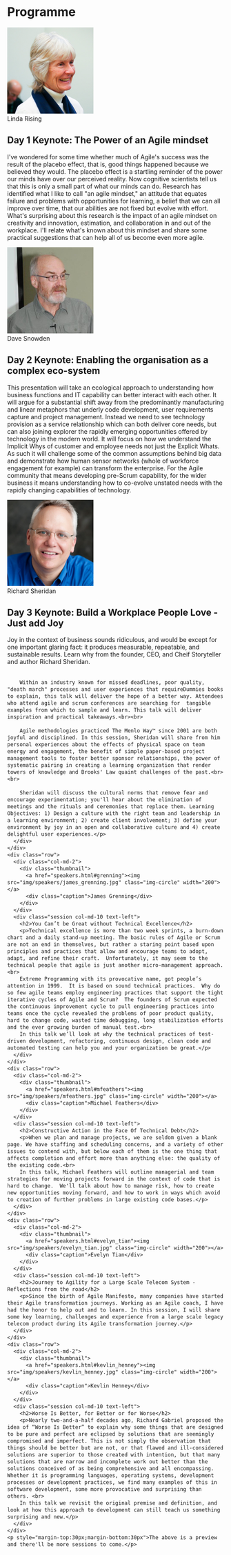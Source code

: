 <div class="programme">
  <div class="container text-center">
    <a name="programme"></a>
    <h1 class="page-header">Programme</h1>
    <div class="row">
      <div class="col-md-2">
        <div class="thumbnail">
          <a href="speakers.html#linda_rising"><img src="img/speakers/linda_rising.jpg"  class="img-circle" width="200"></a>
          <div class="caption">Linda Rising</div>
        </div>
      </div>
      <div class="session col-md-10 text-left">
        <h2>Day 1 Keynote: The Power of an Agile mindset</h2>
        <p>I've wondered for some time whether much of Agile's success was the result of the placebo effect, that is, good things happened because we believed they would. The placebo effect is a startling reminder of the power our minds have over our perceived reality. Now cognitive scientists tell us that this is only a small part of what our minds can do. Research has identified what I like to call "an agile mindset," an attitude that equates failure and problems with opportunities for learning, a belief that we can all improve over time, that our abilities are not fixed but evolve with effort. What's surprising about this research is the impact of an agile mindset on creativity and innovation, estimation, and collaboration in and out of the workplace. I'll relate what's known about this mindset and share some practical suggestions that can help all of us become even more agile.</p>
      </div>
    </div>
    <div class="row">
      <div class="col-md-2">
        <div class="thumbnail">
          <a href="speakers.html#dave_snowden"><img src="img/speakers/dave_snowden.jpg"  class="img-circle" width="200" height="200"></a>
          <div class="caption">Dave Snowden</div>
        </div>
      </div>
      <div class="session col-md-10 text-left">
        <h2>Day 2 Keynote: Enabling the organisation as a complex eco-system</h2>
        <p>This presentation will take an ecological approach to understanding how business functions and IT capability can better interact with each other.  It will argue for a substantial shift away from the predominantly manufacturing and linear metaphors that underly code development, user requirements capture and project management.  Instead we need to see technology provision as a service relationship which can both deliver core needs, but can also joining explorer the rapidly emerging opportunities offered by technology in the modern world.  It will focus on how we understand the Implicit Whys of customer and employee needs not just the Explicit Whats.  As such it will challenge some of the common assumptions behind big data and demonstrate how human sensor networks (whole of workforce engagement for example) can transform the enterprise.  For the Agile community that means developing pre-Scrum capability, for the wider business it means understanding how to co-evolve unstated needs with the rapidly changing capabilities of technology.</p>
      </div>
    </div>
    <div class="row">
      <div class="col-md-2">
        <div class="thumbnail">
          <a href="speakers.html#sheridan"><img src="img/speakers/sheridan.jpg" class="img-circle" width="200"></a>
          <div class="caption">Richard Sheridan</div>
        </div>
      </div>
      <div class="session col-md-10 text-left">
        <h2>Day 3 Keynote: Build a Workplace People Love - Just add Joy</h2>
        <p>Joy in the context of business sounds ridiculous, and would be except for one important glaring fact: it produces measurable, repeatable, and sustainable results. Learn why from the founder, CEO, and Cheif Storyteller and author Richard Sheridan. <br><br>

        Within an industry known for missed deadlines, poor quality, "death march" processes and user experiences that requireDummies books to explain, this talk will deliver the hope of a better way. Attendees who attend agile and scrum conferences are searching for  tangible examples from which to sample and learn. This talk will deliver inspiration and practical takeaways.<br><br>

        Agile methodologies practiced The Menlo Way™ since 2001 are both joyful and disciplined. In this session, Sheridan will share from him personal experiences about the effects of physical space on team energy and engagement, the benefit of simple paper-based project management tools to foster better sponsor relationships, the power of systematic pairing in creating a learning organization that render towers of knowledge and Brooks' Law quaint challenges of the past.<br><br>

        Sheridan will discuss the cultural norms that remove fear and encourage experimentation; you'll hear about the elimination of meetings and the rituals and ceremonies that replace them. Learning Objectives: 1) Design a culture with the right team and leadership in a learning environment; 2) create client involvement; 3) define your environment by joy in an open and collaborative culture and 4) create delightful user experiences.</p>
      </div>
    </div>
    <div class="row">
      <div class="col-md-2">
        <div class="thumbnail">
          <a href="speakers.html#grenning"><img src="img/speakers/james_grenning.jpg" class="img-circle" width="200"></a>
          <div class="caption">James Grenning</div>
        </div>
      </div>
      <div class="session col-md-10 text-left">
        <h2>You Can’t be Great without Technical Excellence</h2>
        <p>Technical excellence is more than two week sprints, a burn-down chart and a daily stand-up meeting. The basic rules of Agile or Scrum are not an end in themselves, but rather a staring point based upon principles and practices that allow and encourage teams to adopt, adapt, and refine their craft.  Unfortunately, it may seem to the technical people that agile is just another micro-management approach.<br>
		Extreme Programming with its provocative name, got people’s attention in 1999.  It is based on sound technical practices.  Why do so few agile teams employ engineering practices that support the tight iterative cycles of Agile and Scrum?  The founders of Scrum expected the continuous improvement cycle to pull engineering practices into teams once the cycle revealed the problems of poor product quality, hard to change code, wasted time debugging, long stabilization efforts and the ever growing burden of manual test.<br>
		In this talk we’ll look at why the technical practices of test-driven development, refactoring, continuous design, clean code and automated testing can help you and your organization be great.</p>
      </div>
    </div>
    <div class="row">
      <div class="col-md-2">
        <div class="thumbnail">
          <a href="speakers.html#mfeathers"><img src="img/speakers/mfeathers.jpg" class="img-circle" width="200"></a>
          <div class="caption">Michael Feathers</div>
        </div>
      </div>
      <div class="session col-md-10 text-left">
        <h2>Constructive Action in the Face Of Technical Debt</h2>
        <p>When we plan and manage projects, we are seldom given a blank page. We have staffing and scheduling concerns, and a variety of other issues to contend with, but below each of them is the one thing that affects completion and effort more than anything else: the quality of the existing code.<br>
		In this talk, Michael Feathers will outline managerial and team strategies for moving projects forward in the context of code that is hard to change.  We'll talk about how to manage risk, how to create new opportunities moving forward, and how to work in ways which avoid to creation of further problems in large existing code bases.</p>
      </div>
    </div>
    <div class="row">
      <div class="col-md-2">
        <div class="thumbnail">
          <a href="speakers.html#evelyn_tian"><img src="img/speakers/evelyn_tian.jpg" class="img-circle" width="200"></a>
          <div class="caption">Evelyn Tian</div>
        </div>
      </div>
      <div class="session col-md-10 text-left">
        <h2>Journey to Agility for a Large Scale Telecom System - Reflections from the road</h2>
        <p>Since the birth of Agile Manifesto, many companies have started their Agile transformation journeys. Working as an Agile coach, I have had the honor to help out and to learn. In this session, I will share some key learning, challenges and experience from a large scale legacy telecom product during its Agile transformation journey.</p>
      </div>
    </div>
    <div class="row">
      <div class="col-md-2">
        <div class="thumbnail">
          <a href="speakers.html#kevlin_henney"><img src="img/speakers/kevlin_henney.jpg" class="img-circle" width="200"></a>
          <div class="caption">Kevlin Henney</div>
        </div>
      </div>
      <div class="session col-md-10 text-left">
        <h2>Worse Is Better, for Better or for Worse</h2>
        <p>Nearly two-and-a-half decades ago, Richard Gabriel proposed the idea of “Worse Is Better” to explain why some things that are designed to be pure and perfect are eclipsed by solutions that are seemingly compromised and imperfect. This is not simply the observation that things should be better but are not, or that flawed and ill-considered solutions are superior to those created with intention, but that many solutions that are narrow and incomplete work out better than the solutions conceived of as being comprehensive and all encompassing. Whether it is programming languages, operating systems, development processes or development practices, we find many examples of this in software development, some more provocative and surprising than others. <br>
		In this talk we revisit the original premise and definition, and look at how this approach to development can still teach us something surprising and new.</p>
      </div>
    </div>
    <p style="margin-top:30px;margin-bottom:30px">The above is a preview and there'll be more sessions to come.</p>
  </div>
</div>
